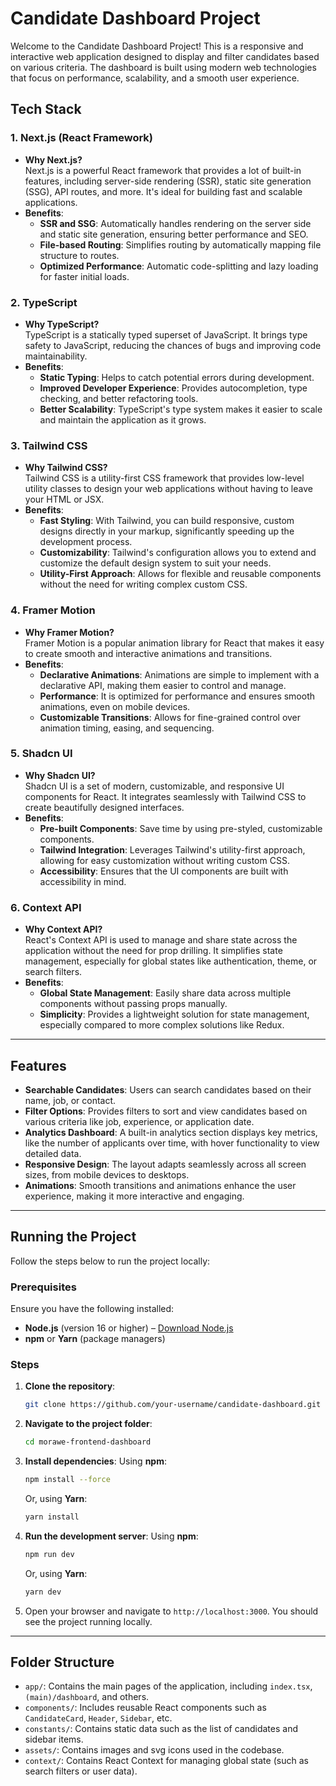 # Candidate Dashboard Project

Welcome to the Candidate Dashboard Project! This is a responsive and interactive web application designed to display and filter candidates based on various criteria. The dashboard is built using modern web technologies that focus on performance, scalability, and a smooth user experience.

## Tech Stack

### 1. **Next.js** (React Framework)
   - **Why Next.js?**  
     Next.js is a powerful React framework that provides a lot of built-in features, including server-side rendering (SSR), static site generation (SSG), API routes, and more. It's ideal for building fast and scalable applications.
   - **Benefits**:
     - **SSR and SSG**: Automatically handles rendering on the server side and static site generation, ensuring better performance and SEO.
     - **File-based Routing**: Simplifies routing by automatically mapping file structure to routes.
     - **Optimized Performance**: Automatic code-splitting and lazy loading for faster initial loads.

### 2. **TypeScript**
   - **Why TypeScript?**  
     TypeScript is a statically typed superset of JavaScript. It brings type safety to JavaScript, reducing the chances of bugs and improving code maintainability.
   - **Benefits**:
     - **Static Typing**: Helps to catch potential errors during development.
     - **Improved Developer Experience**: Provides autocompletion, type checking, and better refactoring tools.
     - **Better Scalability**: TypeScript's type system makes it easier to scale and maintain the application as it grows.

### 3. **Tailwind CSS**
   - **Why Tailwind CSS?**  
     Tailwind CSS is a utility-first CSS framework that provides low-level utility classes to design your web applications without having to leave your HTML or JSX.
   - **Benefits**:
     - **Fast Styling**: With Tailwind, you can build responsive, custom designs directly in your markup, significantly speeding up the development process.
     - **Customizability**: Tailwind's configuration allows you to extend and customize the default design system to suit your needs.
     - **Utility-First Approach**: Allows for flexible and reusable components without the need for writing complex custom CSS.

### 4. **Framer Motion**
   - **Why Framer Motion?**  
     Framer Motion is a popular animation library for React that makes it easy to create smooth and interactive animations and transitions.
   - **Benefits**:
     - **Declarative Animations**: Animations are simple to implement with a declarative API, making them easier to control and manage.
     - **Performance**: It is optimized for performance and ensures smooth animations, even on mobile devices.
     - **Customizable Transitions**: Allows for fine-grained control over animation timing, easing, and sequencing.

### 5. **Shadcn UI**
   - **Why Shadcn UI?**  
     Shadcn UI is a set of modern, customizable, and responsive UI components for React. It integrates seamlessly with Tailwind CSS to create beautifully designed interfaces.
   - **Benefits**:
     - **Pre-built Components**: Save time by using pre-styled, customizable components.
     - **Tailwind Integration**: Leverages Tailwind's utility-first approach, allowing for easy customization without writing custom CSS.
     - **Accessibility**: Ensures that the UI components are built with accessibility in mind.

### 6. **Context API**
   - **Why Context API?**  
     React's Context API is used to manage and share state across the application without the need for prop drilling. It simplifies state management, especially for global states like authentication, theme, or search filters.
   - **Benefits**:
     - **Global State Management**: Easily share data across multiple components without passing props manually.
     - **Simplicity**: Provides a lightweight solution for state management, especially compared to more complex solutions like Redux.

---

## Features

- **Searchable Candidates**: Users can search candidates based on their name, job, or contact.
- **Filter Options**: Provides filters to sort and view candidates based on various criteria like job, experience, or application date.
- **Analytics Dashboard**: A built-in analytics section displays key metrics, like the number of applicants over time, with hover functionality to view detailed data.
- **Responsive Design**: The layout adapts seamlessly across all screen sizes, from mobile devices to desktops.
- **Animations**: Smooth transitions and animations enhance the user experience, making it more interactive and engaging.

---

## Running the Project

Follow the steps below to run the project locally:

### Prerequisites

Ensure you have the following installed:
- **Node.js** (version 16 or higher) – [Download Node.js](https://nodejs.org/)
- **npm** or **Yarn** (package managers)

### Steps

1. **Clone the repository**:
   ```bash
   git clone https://github.com/your-username/candidate-dashboard.git
   ```

2. **Navigate to the project folder**:
   ```bash
   cd morawe-frontend-dashboard
   ```

3. **Install dependencies**:
   Using **npm**:
   ```bash
   npm install --force
   ```

   Or, using **Yarn**:
   ```bash
   yarn install
   ```

4. **Run the development server**:
   Using **npm**:
   ```bash
   npm run dev
   ```

   Or, using **Yarn**:
   ```bash
   yarn dev
   ```

5. Open your browser and navigate to `http://localhost:3000`. You should see the project running locally.

---

## Folder Structure

- `app/`: Contains the main pages of the application, including `index.tsx`, `(main)/dashboard`, and others.
- `components/`: Includes reusable React components such as `CandidateCard`, `Header`, `Sidebar`, etc.
- `constants/`: Contains static data such as the list of candidates and sidebar items.
- `assets/`: Contains images and svg icons used in the codebase.
- `context/`: Contains React Context for managing global state (such as search filters or user data).



